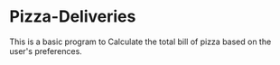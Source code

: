 # Pizza-Deliveries
This is a basic program to Calculate the total bill of pizza based on the user's preferences.
